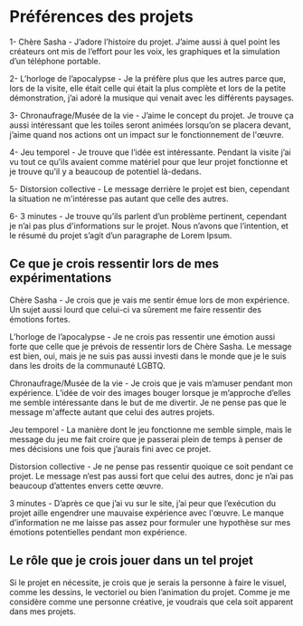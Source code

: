 # Préférences des projets

1- Chère Sasha - J’adore l’histoire du projet. J’aime aussi à quel point les créateurs ont mis de l’effort pour les voix, les graphiques et la simulation d’un téléphone portable.

2- L’horloge de l’apocalypse - Je la préfère plus que les autres parce que, lors de la visite, elle était celle qui était la plus complète et lors de la petite démonstration, j’ai adoré la musique qui venait avec les différents paysages.

3- Chronaufrage/Musée de la vie - J’aime le concept du projet. Je trouve ça aussi intéressant que les toiles seront animées lorsqu’on se placera devant, j’aime quand nos actions ont un impact sur le fonctionnement de l'œuvre.

4- Jeu temporel - Je trouve que l’idée est intéressante. Pendant la visite j’ai vu tout ce qu’ils avaient comme matériel pour que leur projet fonctionne et je trouve qu’il y a beaucoup de potentiel là-dedans.

5- Distorsion collective - Le message derrière le projet est bien, cependant la situation ne m'intéresse pas autant que celle des autres.

6- 3 minutes - Je trouve qu’ils parlent d’un problème pertinent, cependant je n’ai pas plus d'informations sur le projet. Nous n’avons que l’intention, et le résumé du projet s’agit d’un paragraphe de Lorem Ipsum.

## Ce que je crois ressentir lors de mes expérimentations

Chère Sasha - Je crois que je vais me sentir émue lors de mon expérience. Un sujet aussi lourd que celui-ci va sûrement me faire ressentir des émotions fortes.

L’horloge de l’apocalypse - Je ne crois pas ressentir une émotion aussi forte que celle que je prévois de ressentir lors de Chère Sasha. Le message est bien, oui, mais je ne suis pas aussi investi dans le monde que je le suis dans les droits de la communauté LGBTQ.

Chronaufrage/Musée de la vie - Je crois que je vais m’amuser pendant mon expérience. L’idée de voir des images bouger lorsque je m’approche d’elles me semble intéressante dans le but de me divertir. Je ne pense pas que le message m'affecte autant que celui des autres projets.

Jeu temporel - La manière dont le jeu fonctionne me semble simple, mais le message du jeu me fait croire que je passerai plein de temps à penser de mes décisions une fois que j’aurais fini avec ce projet.

Distorsion collective - Je ne pense pas ressentir quoique ce soit pendant ce projet. Le message n’est pas aussi fort que celui des autres, donc je n’ai pas beaucoup d’attentes envers cette œuvre.

3 minutes - D’après ce que j’ai vu sur le site, j’ai peur que l’exécution du projet aille engendrer une mauvaise expérience avec l'œuvre. Le manque d’information ne me laisse pas assez pour formuler une hypothèse sur mes émotions potentielles pendant mon expérience.

## Le rôle que je crois jouer dans un tel projet

Si le projet en nécessite, je crois que je serais la personne à faire le visuel, comme les dessins, le vectoriel ou bien l’animation du projet. Comme je me considère comme une personne créative, je voudrais que cela soit apparent dans mes projets.
